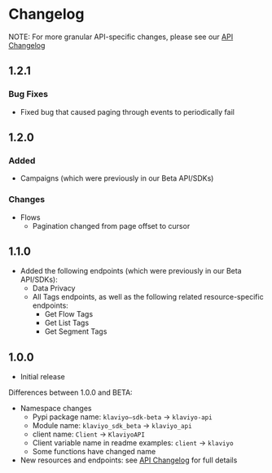 # Changelog

NOTE: For more granular API-specific changes, please see our [API Changelog](https://developers.klaviyo.com/en/docs/changelog_)

## 1.2.1

### Bug Fixes
- Fixed bug that caused paging through events to periodically fail

## 1.2.0

### Added
- Campaigns (which were previously in our Beta API/SDKs)

### Changes
- Flows
    - Pagination changed from page offset to cursor

## 1.1.0

  - Added the following endpoints (which were previously in our Beta API/SDKs):
    - Data Privacy
    - All Tags endpoints, as well as the following related resource-specific endpoints:
      - Get Flow Tags
      - Get List Tags
      - Get Segment Tags

## 1.0.0

  * Initial release

  Differences between 1.0.0 and BETA:

  - Namespace changes
    - Pypi package name: `klaviyo–sdk-beta` → `klaviyo-api`
    - Module name: `klaviyo_sdk_beta` → `klaviyo_api`
    - client name: `Client` → `KlaviyoAPI`
    - Client variable name in readme examples: `client` → `klaviyo`
    - Some functions have changed name
  - New resources and endpoints: see [API Changelog](https://developers.klaviyo.com/en/docs/changelog_) for full details

